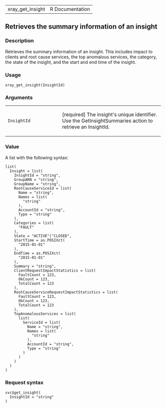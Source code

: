 <table style="width: 100%;">
<tbody>
<tr class="odd">
<td>xray_get_insight</td>
<td style="text-align: right;">R Documentation</td>
</tr>
</tbody>
</table>

## Retrieves the summary information of an insight

### Description

Retrieves the summary information of an insight. This includes impact to
clients and root cause services, the top anomalous services, the
category, the state of the insight, and the start and end time of the
insight.

### Usage

    xray_get_insight(InsightId)

### Arguments

<table>
<colgroup>
<col style="width: 35%" />
<col style="width: 65%" />
</colgroup>
<tbody>
<tr class="odd">
<td><code id="xray_get_insight_:_InsightId">InsightId</code></td>
<td><p>[required] The insight's unique identifier. Use the
GetInsightSummaries action to retrieve an InsightId.</p></td>
</tr>
</tbody>
</table>

### Value

A list with the following syntax:

    list(
      Insight = list(
        InsightId = "string",
        GroupARN = "string",
        GroupName = "string",
        RootCauseServiceId = list(
          Name = "string",
          Names = list(
            "string"
          ),
          AccountId = "string",
          Type = "string"
        ),
        Categories = list(
          "FAULT"
        ),
        State = "ACTIVE"|"CLOSED",
        StartTime = as.POSIXct(
          "2015-01-01"
        ),
        EndTime = as.POSIXct(
          "2015-01-01"
        ),
        Summary = "string",
        ClientRequestImpactStatistics = list(
          FaultCount = 123,
          OkCount = 123,
          TotalCount = 123
        ),
        RootCauseServiceRequestImpactStatistics = list(
          FaultCount = 123,
          OkCount = 123,
          TotalCount = 123
        ),
        TopAnomalousServices = list(
          list(
            ServiceId = list(
              Name = "string",
              Names = list(
                "string"
              ),
              AccountId = "string",
              Type = "string"
            )
          )
        )
      )
    )

### Request syntax

    svc$get_insight(
      InsightId = "string"
    )

